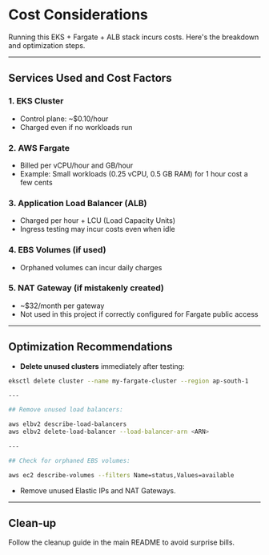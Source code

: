 # Cost Considerations

Running this EKS + Fargate + ALB stack incurs costs. Here's the breakdown and optimization steps.

---

## Services Used and Cost Factors

### 1. EKS Cluster
- Control plane: ~$0.10/hour
- Charged even if no workloads run

### 2. AWS Fargate
- Billed per vCPU/hour and GB/hour
- Example: Small workloads (0.25 vCPU, 0.5 GB RAM) for 1 hour cost a few cents

### 3. Application Load Balancer (ALB)
- Charged per hour + LCU (Load Capacity Units)
- Ingress testing may incur costs even when idle

### 4. EBS Volumes (if used)
- Orphaned volumes can incur daily charges

### 5. NAT Gateway (if mistakenly created)
- ~$32/month per gateway
- Not used in this project if correctly configured for Fargate public access

---

## Optimization Recommendations
- **Delete unused clusters** immediately after testing:
```bash
eksctl delete cluster --name my-fargate-cluster --region ap-south-1

---

## Remove unused load balancers:

aws elbv2 describe-load-balancers
aws elbv2 delete-load-balancer --load-balancer-arn <ARN>

---

## Check for orphaned EBS volumes:

aws ec2 describe-volumes --filters Name=status,Values=available
```
- Remove unused Elastic IPs and NAT Gateways.

---

## Clean-up
Follow the cleanup guide in the main README to avoid surprise bills.
